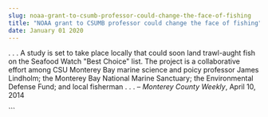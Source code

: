 ```yaml
---
slug: noaa-grant-to-csumb-professor-could-change-the-face-of-fishing
title: "NOAA grant to CSUMB professor could change the face of fishing"
date: January 01 2020
---
```


 
<p>
  . . . A study is set to take place locally that could soon land trawl-aught
  fish on the Seafood Watch "Best Choice" list. The project is a collaborative
  effort among CSU Monterey Bay marine science and poicy professor James
  Lindholm; the Monterey Bay National Marine Sanctuary; the Environmental
  Defense Fund; and local fisherman . . . – <em>Monterey County Weekly</em>,
  April 10, 2014
</p>
```
